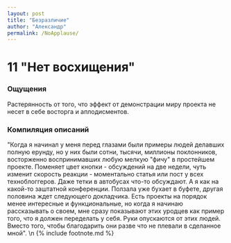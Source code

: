 ```yaml
---
layout: post
title: "Безразличие"
author: "Александр"
permalink: /NoApplause/
---
```


# 11 "Нет восхищения"

### Ощущения
Растерянность от того, что эффект от демонстрации миру проекта не несет в себе восторга и аплодисментов.

### Компиляция описаний
"Когда я начинал у меня перед глазами были примеры людей делавших полную ерунду, но у них были сотни, тысячи, миллионы поклонников, восторженно воспринимавших любую мелкую "фичу" в простейшем проекте. Поменяет цвет кнопки - обсуждений на две недели, чуть изменит скорость реакции - моментально статья или пост у всех техноблоггеров. Даже тетки в автобусах что-то обсуждают. А я как на какой-то заштатной конференции. Ползала уже бухает в буфете, другая половина ждет следующего докладчика. Есть проекты на порядок менее интересные и функциональные, но когда я начинаю рассказывать о своем, мне сразу показывают этих уродцев как пример того, что я должен переделать у себя. Руки опускаются от этих людей. Вместо того, чтобы благодарить они разве что не плевали в сделанное мной".
\n {% include footnote.md %}
